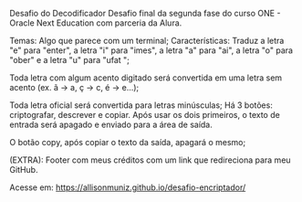 Desafio do Decodificador Desafio final da segunda fase do curso ONE - Oracle Next Education com parceria da Alura. 

Temas: Algo que parece com um terminal; Características: Traduz a letra "e" para "enter", a letra "i" para "imes", a letra "a" para "ai", a letra "o" para "ober" e a letra "u" para "ufat "; 

Toda letra com algum acento digitado será convertida em uma letra sem acento (ex. ã -> a, ç -> c, é -> e...); 

Toda letra oficial será convertida para letras minúsculas; Há 3 botões: criptografar, descrever e copiar. Após usar os dois primeiros, o texto de entrada será apagado e enviado para a área de saída. 

O botão copy, após copiar o texto da saída, apagará o mesmo; 

(EXTRA): Footer com meus créditos com um link que redireciona para meu GitHub.

Acesse em: https://allisonmuniz.github.io/desafio-encriptador/
